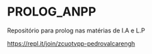 # PROLOG_ANPP
Repositório para prolog nas matérias de I.A e L.P


https://repl.it/join/zcuotvpp-pedrovalcarengh
